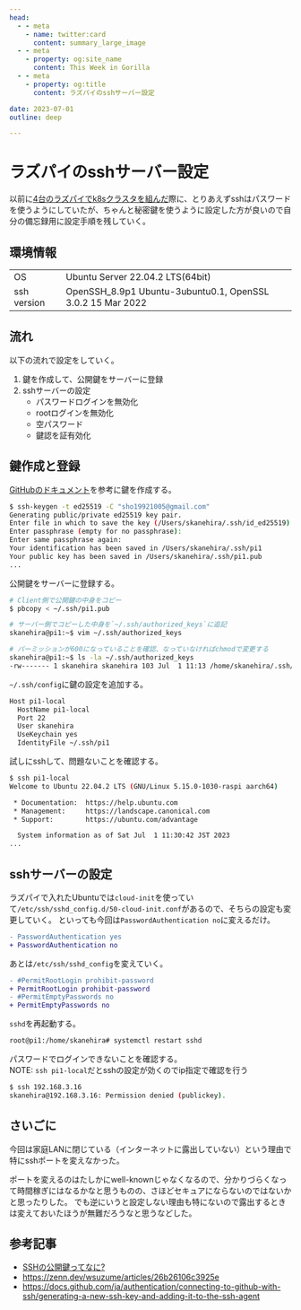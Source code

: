 ```yaml
---
head:
  - - meta
    - name: twitter:card
      content: summary_large_image
  - - meta
    - property: og:site_name
      content: This Week in Gorilla
  - - meta
    - property: og:title
      content: ラズパイのsshサーバー設定

date: 2023-07-01
outline: deep

---
```


# ラズパイのsshサーバー設定

以前に[4台のラズパイでk8sクラスタを組んだ](./raspberry-pi-cluster.md)際に、とりあえずsshはパスワードを使うようにしていたが、ちゃんと秘密鍵を使うように設定した方が良いので自分の備忘録用に設定手順を残していく。

## 環境情報

|           |                                                          |
|-----------|----------------------------------------------------------|
|OS         |Ubuntu Server 22.04.2 LTS(64bit)                          |
|ssh version|OpenSSH_8.9p1 Ubuntu-3ubuntu0.1, OpenSSL 3.0.2 15 Mar 2022|

## 流れ

以下の流れで設定をしていく。

1. 鍵を作成して、公開鍵をサーバーに登録
2. sshサーバーの設定
   - パスワードログインを無効化
   - rootログインを無効化
   - 空パスワード
   - 鍵認を証有効化

## 鍵作成と登録
[GitHubのドキュメント](https://docs.github.com/ja/authentication/connecting-to-github-with-ssh/generating-a-new-ssh-key-and-adding-it-to-the-ssh-agent)を参考に鍵を作成する。

```sh
$ ssh-keygen -t ed25519 -C "sho19921005@gmail.com" 
Generating public/private ed25519 key pair.
Enter file in which to save the key (/Users/skanehira/.ssh/id_ed25519): /Users/skanehira/.ssh/pi1
Enter passphrase (empty for no passphrase): 
Enter same passphrase again: 
Your identification has been saved in /Users/skanehira/.ssh/pi1
Your public key has been saved in /Users/skanehira/.ssh/pi1.pub
...
```

公開鍵をサーバーに登録する。

```sh
# Client側で公開鍵の中身をコピー
$ pbcopy < ~/.ssh/pi1.pub 

# サーバー側でコピーした中身を`~/.ssh/authorized_keys`に追記
skanehira@pi1:~$ vim ~/.ssh/authorized_keys 

# パーミッションが600になっていることを確認、なっていなければchmodで変更する
skanehira@pi1:~$ ls -la ~/.ssh/authorized_keys 
-rw------- 1 skanehira skanehira 103 Jul  1 11:13 /home/skanehira/.ssh/authorized_keys
```

`~/.ssh/config`に鍵の設定を追加する。

```sh
Host pi1-local
  HostName pi1-local
  Port 22
  User skanehira
  UseKeychain yes
  IdentityFile ~/.ssh/pi1
```

試しにsshして、問題ないことを確認する。

```sh
$ ssh pi1-local
Welcome to Ubuntu 22.04.2 LTS (GNU/Linux 5.15.0-1030-raspi aarch64)

 * Documentation:  https://help.ubuntu.com
 * Management:     https://landscape.canonical.com
 * Support:        https://ubuntu.com/advantage

  System information as of Sat Jul  1 11:30:42 JST 2023
...
```

## sshサーバーの設定
ラズパイで入れたUbuntuでは`cloud-init`を使っていて`/etc/ssh/sshd_config.d/50-cloud-init.conf`があるので、そちらの設定も変更していく。
といっても今回は`PasswordAuthentication no`に変えるだけ。

```diff
- PasswordAuthentication yes
+ PasswordAuthentication no
```

あとは`/etc/ssh/sshd_config`を変えていく。

```diff
- #PermitRootLogin prohibit-password
+ PermitRootLogin prohibit-password
- #PermitEmptyPasswords no
+ PermitEmptyPasswords no
```

`sshd`を再起動する。

```sh
root@pi1:/home/skanehira# systemctl restart sshd
```

パスワードでログインできないことを確認する。  
NOTE: `ssh pi1-local`だとsshの設定が効くのでip指定で確認を行う

```sh
$ ssh 192.168.3.16
skanehira@192.168.3.16: Permission denied (publickey).
```

## さいごに
今回は家庭LANに閉じている（インターネットに露出していない）という理由で特にsshポートを変えなかった。

ポートを変えるのはたしかにwell-knownじゃなくなるので、分かりづらくなって時間稼ぎにはなるかなと思うものの、さほどセキュアにならないのではないかと思ったりした。
でも逆にいうと設定しない理由も特にないので露出するときは変えておいたほうが無難だろうなと思うなどした。

## 参考記事
- [SSHの公開鍵ってなに?](https://qiita.com/angel_p_57/items/19eda15576b3dceb7608)
- https://zenn.dev/wsuzume/articles/26b26106c3925e
- https://docs.github.com/ja/authentication/connecting-to-github-with-ssh/generating-a-new-ssh-key-and-adding-it-to-the-ssh-agent
